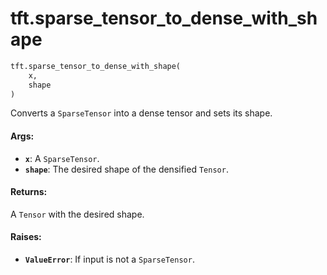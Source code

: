 <div itemscope itemtype="http://developers.google.com/ReferenceObject">
<meta itemprop="name" content="tft.sparse_tensor_to_dense_with_shape" />
<meta itemprop="path" content="Stable" />
</div>

# tft.sparse_tensor_to_dense_with_shape

``` python
tft.sparse_tensor_to_dense_with_shape(
    x,
    shape
)
```

Converts a `SparseTensor` into a dense tensor and sets its shape.

#### Args:

* <b>`x`</b>: A `SparseTensor`.
* <b>`shape`</b>: The desired shape of the densified `Tensor`.


#### Returns:

A `Tensor` with the desired shape.


#### Raises:

* <b>`ValueError`</b>: If input is not a `SparseTensor`.